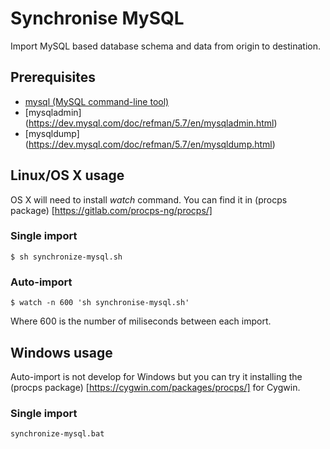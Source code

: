 # Synchronise MySQL #
Import MySQL based database schema and data from origin to destination.

## Prerequisites ##
- [mysql (MySQL command-line tool)](http://dev.mysql.com/doc/refman/5.7/en/mysql.html)
- [mysqladmin] (https://dev.mysql.com/doc/refman/5.7/en/mysqladmin.html)
- [mysqldump] (https://dev.mysql.com/doc/refman/5.7/en/mysqldump.html)

## Linux/OS X usage ##
OS X will need to install *watch* command. You can find it in (procps package) [https://gitlab.com/procps-ng/procps/]

### Single import ###
```
$ sh synchronize-mysql.sh
```

### Auto-import  ###
```
$ watch -n 600 'sh synchronise-mysql.sh'
```
Where 600 is the number of miliseconds between each import.

## Windows usage  ##
Auto-import is not develop for Windows but you can try it installing the (procps package) [https://cygwin.com/packages/procps/] for Cygwin.

### Single import ###
```
synchronize-mysql.bat
```

